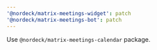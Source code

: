 ```yaml
---
'@nordeck/matrix-meetings-widget': patch
'@nordeck/matrix-meetings-bot': patch
---
```


Use `@nordeck/matrix-meetings-calendar` package.
